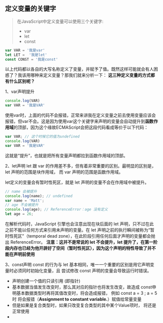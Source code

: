 ## 定义变量的关键字

> 在JavaScript中定义变量可以使用三个关键字:
> - var
> - let
> - const

```js
var VAR = '我是var'
let LET =  '我是let'
const CONST = '我是const'
```
以上代码都以各自的大写名称定义了变量，并赋予了值。既然这样可能就会有人困惑了？我该用哪种来定义变量？那我们就来分析一下：
**这三种定义变量的方式都有什么区别呢？**

1、var声明提升
```js
console.log(VAR)
var VAR = '我是VAR'
```
使用var时，上面的代码不会报错，正常来讲我在定义变量之前去使用变量应该会报错，但var不会。这是因为使用var这个关键字来声明的变量会自动提升到**函数作用域**的顶部，因为这个缘故ECMAScript会把这段代码看成等价于以下代码：
```js
var VAR; // 这个时候它的值为undefined
console.log(VAR)
var VAR = '我是VAR'
```
这就是“提升”，也就是把所有变量声明都拉到函数作用域的顶部。

2、let声明
let 跟 var 的作用差不多，但有着非常重要的区别。最明显的区别是，let 声明的范围是块作用域，
而 var 声明的范围是函数作用域。

let定义的变量会有暂时性死区，就是 let 声明的变量不会在作用域中被提升。
```js
// name 会被提升
console.log(name); // undefined 
var name = 'Matt'; 
// age 不会被提升
console.log(age); // ReferenceError：age 没有定义
let age = 26;
```
在解析代码时，JavaScript 引擎也会注意出现在块后面的 let 声明，只不过在此之前不能以任何方式来引用未声明的变量。在 let 声明之前的执行瞬间被称为“暂时性死区”（temporal dead zone），在此阶段引用任何后面才声明的变量都会抛出 ReferenceError。
**注意：这并不是常说的 let 不会提升，let 提升了，在第一阶段内存也已经为他开辟好了空间（暂时性死区），因为这个声明的特性导致了并不能在声明前使用**

3、const声明
const 的行为与 let 基本相同，唯一一个重要的区别是用它声明变量时必须同时初始化变量，且
尝试修改 const 声明的变量会导致运行时错误。
- 声明创建一个值的只读引用 (即指针)
- 基本数据当值发生改变时，那么其对应的指针也将发生改变，故造成 const申明基本数据类型时再将其值改变时，将会造成报错， 例如 const a = 3 ; a = 5时 将会报错（**Assignment to constant variable.**）赋值给常量变量
- 但是如果是复合类型时，如果只改变复合类型的其中某个Value项时， 将还是正常使用
- 